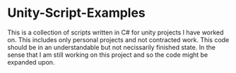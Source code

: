 # Unity-Script-Examples
This is a collection of scripts written in C# for unity projects I have worked on. This includes only personal projects and not contracted work.
This code should be in an understandable but not necissarily finished state. In the sense that I am still working on this project and so the code might be expanded upon.
